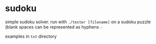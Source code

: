 # sudoku

simple sudoku solver. run with `./tester [filename]` on a sudoku puzzle (blank spaces can be represented as hyphens `-`

examples in `txt` directory
